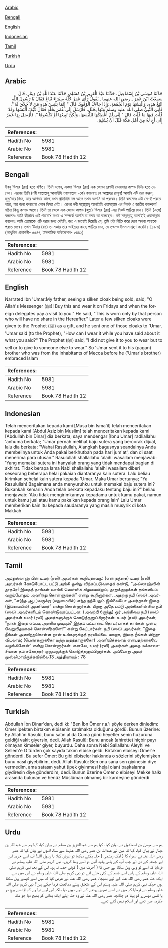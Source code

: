 [Arabic](#arabic)

[Bengali](#bengali)

[English](#english)

[Indonesian](#indonesian)

[Tamil](#tamil)

[Turkish](#turkish)

[Urdu](#urdu)

## Arabic


<div dir="rtl" lang="ar" style={{fontSize:'larger',backgroundColor:'#f8f9fa',padding:20}}>
حَدَّثَنَا مُوسَى بْنُ إِسْمَاعِيلَ، حَدَّثَنَا عَبْدُ الْعَزِيزِ بْنُ مُسْلِمٍ، حَدَّثَنَا عَبْدُ اللَّهِ بْنُ دِينَارٍ، قَالَ سَمِعْتُ ابْنَ عُمَرَ ـ رضى الله عنهما ـ يَقُولُ رَأَى عُمَرُ حُلَّةَ سِيَرَاءَ تُبَاعُ فَقَالَ يَا رَسُولَ اللَّهِ ابْتَعْ هَذِهِ، وَالْبَسْهَا يَوْمَ الْجُمُعَةِ، وَإِذَا جَاءَكَ الْوُفُودُ‏.‏ قَالَ ‏"‏ إِنَّمَا يَلْبَسُ هَذِهِ مَنْ لاَ خَلاَقَ لَهُ ‏"‏‏.‏ فَأُتِيَ النَّبِيُّ صلى الله عليه وسلم مِنْهَا بِحُلَلٍ، فَأَرْسَلَ إِلَى عُمَرَ بِحُلَّةٍ فَقَالَ كَيْفَ أَلْبَسُهَا وَقَدْ قُلْتَ فِيهَا مَا قُلْتَ قَالَ ‏"‏ إِنِّي لَمْ أُعْطِكَهَا لِتَلْبَسَهَا، وَلَكِنْ تَبِيعُهَا أَوْ تَكْسُوهَا ‏"‏‏.‏ فَأَرْسَلَ بِهَا عُمَرُ إِلَى أَخٍ لَهُ مِنْ أَهْلِ مَكَّةَ قَبْلَ أَنْ يُسْلِمَ‏.‏
</div>
<div style={{backgroundColor:'#f8f9fa',padding:20, marginBottom: 10}}><table> <thead> <tr> <th>References:</th> <th></th> </tr> </thead> <tbody><tr><td>Hadith No</td><td>5981</td></tr><tr><td>Arabic No</td><td>5981</td></tr><tr><td>Reference</td><td>Book 78 Hadith 12</td></tr></tbody></table></div>

## Bengali


<div dir="ltr" lang="bn" style={{fontSize:'larger',backgroundColor:'#f8f9fa',padding:20}}>
ইবনু ‘উমার (রাঃ) হতে বর্ণিত। তিনি বলেন, একদা ‘উমার (রাঃ) এক জোড়া রেশমী ডোরাদার কাপড় বিক্রি হতে দেখেন। এরপর তিনি (নবী সাল্লাল্লাহু আলাইহি ওয়াসাল্লাম -কে) বললেনঃ হে আল্লাহর রাসূল! আপনি এটি ক্রয় করুন, জুমু‘আর দিনে, আর আপনার কাছে যখন প্রতিনিধি দল আসে তখন আপনি তা পরবেন। তিনি বললেনঃ এটা সে-ই পরতে পারে, যার জন্য কল্যাণের কোন হিস্যা নেই। এরপর নবী সাল্লাল্লাহু আলাইহি ওয়াসাল্লাম এর নিকট এ জাতীয় কারুকার্য খচিত কিছু কাপড় আসে। তিনি তা থেকে এক জোড়া কাপড় (হুল্লা) ‘উমার (রাঃ)-এর নিকট পাঠিয়ে দেন। তিনি (এসে) বললেনঃ আমি কীভাবে এটি পরবো? অথচ এ সম্পর্কে আপনি যা বলার তা বলেছেন। নবী সাল্লাল্লাহু আলাইহি ওয়াসাল্লাম বললেনঃ আমি তোমাকে এটি পরার জন্য দেইনি, বরং এ জন্যেই দিয়েছি যে, তুমি ওটা বিক্রি করে দেবে অথবা অন্যকে পরতে দেবে। তখন ‘উমার (রাঃ) তা মক্কায় তার ভাইয়ের কাছে পাঠিয়ে দেন, যে তখনও ইসলাম গ্রহণ করেনি। [৮৮৬] (আধুনিক প্রকাশনী- ৫৫৪৭, ইসলামিক ফাউন্ডেশন- ৫৪৪২)
</div>
<div style={{backgroundColor:'#f8f9fa',padding:20, marginBottom: 10}}><table> <thead> <tr> <th>References:</th> <th></th> </tr> </thead> <tbody><tr><td>Hadith No</td><td>5981</td></tr><tr><td>Arabic No</td><td>5981</td></tr><tr><td>Reference</td><td>Book 78 Hadith 12</td></tr></tbody></table></div>

## English


<div dir="ltr" lang="en" style={{fontSize:'larger',backgroundColor:'#f8f9fa',padding:20}}>
Narrated Ibn 'Umar:My father, seeing a silken cloak being sold, said, "O Allah's Messenger (ﷺ)! Buy this and wear it on Fridays and when the foreign delegates pay a visit to you." He said, "This is worn only by that person who will have no share in the Hereafter." Later a few silken cloaks were given to the Prophet (ﷺ) as a gift, and he sent one of those cloaks to 'Umar. 'Umar said (to the Prophet), "How can I wear it while you have said about it what you said?" The Prophet (ﷺ) said, "I did not give it to you to wear but to sell or to give to someone else to wear." So 'Umar sent it to his (pagan) brother who was from the inhabitants of Mecca before he ('Umar's brother) embraced Islam
</div>
<div style={{backgroundColor:'#f8f9fa',padding:20, marginBottom: 10}}><table> <thead> <tr> <th>References:</th> <th></th> </tr> </thead> <tbody><tr><td>Hadith No</td><td>5981</td></tr><tr><td>Arabic No</td><td>5981</td></tr><tr><td>Reference</td><td>Book 78 Hadith 12</td></tr></tbody></table></div>

## Indonesian


<div dir="ltr" lang="id" style={{fontSize:'larger',backgroundColor:'#f8f9fa',padding:20}}>
Telah menceritakan kepada kami [Musa bin Isma'il] telah menceritakan kepada kami [Abdul Aziz bin Muslim] telah menceritakan kepada kami [Abdullah bin Dinar] dia berkata; saya mendengar [Ibnu Umar] radliallahu 'anhuma berkata; "Umar pernah melihat baju sutera yang bercorak dijual, lalu dia berkata; "Wahai Rasulullah, Alangkah bagusnya seandainya Anda membelinya untuk Anda pakai berkhutbah pada hari jum'at', dan di saat menerima para utusan." Rasulullah shallallahu 'alaihi wasallam menjawab: 'Yang memakai sutera ini hanyalah orang yang tidak mendapat bagian di akhirat. Tidak berapa lama Nabi shallallahu 'alaihi wasallam diberi seseorang beberapa helai pakaian diantaranya kain sutera. Lalu beliau kirimkan sehelai kain sutera kepada 'Umar. Maka Umar bertanya; "Ya Rasulullah! Bagaimana anda menyuruhku untuk memakai baju sutera ini? Bukankah kemarin Anda telah berkata kepadaku tentang baju ini?" beliau menjawab: 'Aku tidak mengirimkannya kepadamu untuk kamu pakai, namun untuk kamu jual atau kamu pakaikan kepada orang lain' Lalu Umar memberikan kain itu kepada saudaranya yang masih musyrik di kota Makkah
</div>
<div style={{backgroundColor:'#f8f9fa',padding:20, marginBottom: 10}}><table> <thead> <tr> <th>References:</th> <th></th> </tr> </thead> <tbody><tr><td>Hadith No</td><td>5981</td></tr><tr><td>Arabic No</td><td>5981</td></tr><tr><td>Reference</td><td>Book 78 Hadith 12</td></tr></tbody></table></div>

## Tamil


<div dir="ltr" lang="ta" style={{fontSize:'larger',backgroundColor:'#f8f9fa',padding:20}}>
அப்துல்லாஹ் பின் உமர் (ரலி) அவர்கள் கூறியதாவது: (என் தந்தை) உமர் (ரலி) அவர்கள் கோடுபோட்ட பட்டு அங்கி ஒன்று விற்கப்படுவதைக் கண்டு, “அல்லாஹ்வின் தூதரே! இதைத் தாங்கள் வாங்கி வெள்ளிக் கிழமையிலும், தூதுக்குழுக்கள் தங்களிடம் வரும்போதும் அணிந்து கொள்ளுங்கள்” என்று கூறினார்கள். அதற்கு நபி (ஸல்) அவர்கள், “எ(ந்த ஆட)வருக்கு (மறுமையில்) எந்த நற்பேறும் இல்லையோ அவர்தான் இதை (இம்மையில்) அணிவார்” என்று சொன்னார்கள். பிறகு அதே பட்டு அங்கிகளில் சில நபி (ஸல்) அவர்களிடம் கொண்டுவரப்பட்டன. (அவற்றி óருந்து) ஓர் அங்கியை நபி (ஸல்) அவர்கள் உமர் (ரலி) அவர்களுக்குக் கொடுத்தனுப்பினார்கள். உமர் (ரலி) அவர்கள், “நான் இதை எப்படி அணிய முடியும்? இந்தப் பட்டாடை தொடர்பாகத் தாங்கள் முன்பு வேறுவிதமாகச் சொன்னீர்களே?” என்று கேட்டார்கள். நபி (ஸல்) அவர்கள், “இதை நீங்கள் அணிந்துகொள்ள நான் உங்களுக்குத் தரவில்லை. மாறாக, இதை நீங்கள் விற்றுவிடலாம்; (பெண்களுக்கோ மற்ற மதத்தாருக்கோ) அணிவிக்கலாம் என்பதற்காகவே வழங்கினேன்” என்று சொன்னார்கள். எனவே, உமர் (ரலி) அவர்கள் அதை மக்காவாசியான தம் சகோதரர் ஒருவருக்குக் கொடுத்தனுப்பினார்கள். அப்போது அவர் முஸ்லிமாயிருக்கவில்லை.13 அத்தியாயம் : 78
</div>
<div style={{backgroundColor:'#f8f9fa',padding:20, marginBottom: 10}}><table> <thead> <tr> <th>References:</th> <th></th> </tr> </thead> <tbody><tr><td>Hadith No</td><td>5981</td></tr><tr><td>Arabic No</td><td>5981</td></tr><tr><td>Reference</td><td>Book 78 Hadith 12</td></tr></tbody></table></div>

## Turkish


<div dir="ltr" lang="tr" style={{fontSize:'larger',backgroundColor:'#f8f9fa',padding:20}}>
Abdullah İbn Dinar'dan, dedi ki: "Ben İbn Ömer r.a.'ı şöyle derken dinledim: Ömer ipekten birtakım elbisenin satılmakta olduğunu gördü. Bunun üzerine: Ey Allah'ın Rasulü, bunu satın al da Cuma günü heyetler senin huzuruna geldiği vakit giyersin, dedi. Allah Rasulü: Bunu ancak (ahirette) hiçbir payı olmayan kimseler giyer, buyurdu. Daha sonra Nebi Sallallahu Aleyhi ve Sellem'e O türden çok sayıda takım elbise geldi. Birtakım elbiseyi Ömer'e gönderdi. Bu sefer Ömer: Bu gibi elbiseler hakkında o sözlerini söylemişken bunu nasıl giyebilirim, dedi. Allah Rasulü: Ben onu sana sen giyinesin diye vermedim, ama satasın yahut (ipek giyinmesi helal olan) başkalarına giydiresin diye gönderdim, dedi. Bunun üzerine Ömer o elbiseyi Mekke halkı arasında bulunan ve henüz Müslüman olmamış bir kardeşine gönderdi
</div>
<div style={{backgroundColor:'#f8f9fa',padding:20, marginBottom: 10}}><table> <thead> <tr> <th>References:</th> <th></th> </tr> </thead> <tbody><tr><td>Hadith No</td><td>5981</td></tr><tr><td>Arabic No</td><td>5981</td></tr><tr><td>Reference</td><td>Book 78 Hadith 12</td></tr></tbody></table></div>

## Urdu


<div dir="rtl" lang="ur" style={{fontSize:'larger',backgroundColor:'#f8f9fa',padding:20}}>
ہم سے موسیٰ بن اسماعیل نے بیان کیا، کہا ہم سے عبدالعزیز بن مسلم نے بیان کیا، کہا ہم سے عبداللہ بن دینار نے بیان کیا، کہا کہ میں نے عبداللہ بن عمر رضی اللہ عنہما سے سنا، انہوں نے بیان کیا کہ عمر رضی اللہ عنہ نے سیراء کا ( ایک ریشمی ) حلہ بکتے دیکھا تو عرض کیا: یا رسول اللہ! آپ اسے خرید لیں اور جمعہ کے دن اور جب آپ کے پاس وفود آئیں تو اسے پہنا کریں۔ نبی کریم صلی اللہ علیہ وسلم نے فرمایا کہ اسے تو وہی پہن سکتا ہے جس کا ( آخرت میں ) کوئی حصہ نہ ہو۔ اس کے بعد نبی کریم صلی اللہ علیہ وسلم کے پاس اسی قسم کے کئی حلے آئے تو نبی کریم صلی اللہ علیہ وسلم نے اس میں سے ایک حلہ عمر رضی اللہ عنہ کے لیے بھیجا۔ عمر رضی اللہ عنہ نے عرض کیا کہ میں اسے کیسے پہن سکتا ہوں جبکہ نبی کریم صلی اللہ علیہ وسلم اس کے متعلق پہلے ممانعت فرما چکے ہیں؟ نبی کریم صلی اللہ علیہ وسلم نے فرمایا کہ میں نے اسے تمہیں پہننے کے لیے نہیں دیا بلکہ اس لیے دیا ہے کہ تم اسے بیچ دو یا کسی دوسرے کو پہنا دو چنانچہ عمر رضی اللہ عنہ نے وہ حلہ اپنے ایک بھائی کو بھیج دیا جو مکہ مکرمہ میں تھے اور اسلام نہیں لائے تھے۔
</div>
<div style={{backgroundColor:'#f8f9fa',padding:20, marginBottom: 10}}><table> <thead> <tr> <th>References:</th> <th></th> </tr> </thead> <tbody><tr><td>Hadith No</td><td>5981</td></tr><tr><td>Arabic No</td><td>5981</td></tr><tr><td>Reference</td><td>Book 78 Hadith 12</td></tr></tbody></table></div>